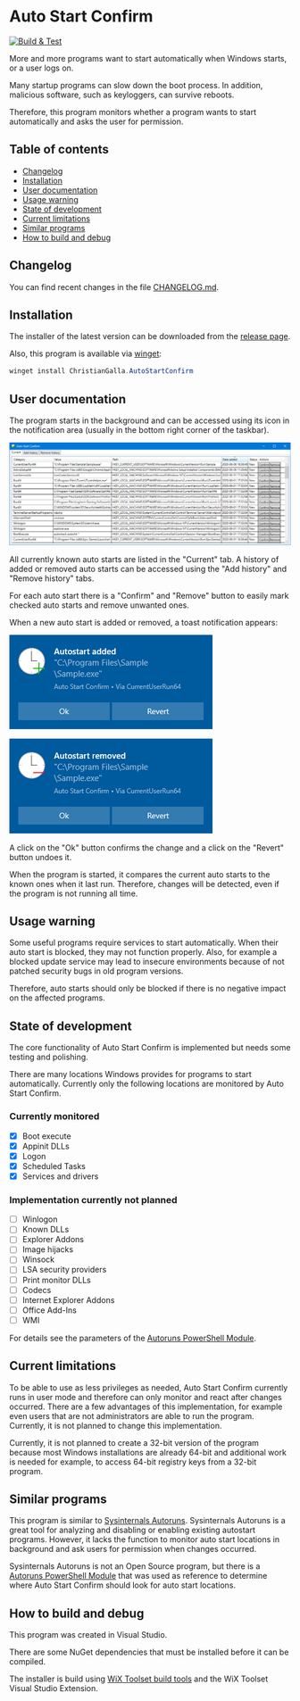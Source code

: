 # Auto Start Confirm

[![Build & Test](https://github.com/ChristianGalla/AutoStartConfirm/actions/workflows/main.yml/badge.svg)](https://github.com/ChristianGalla/AutoStartConfirm/actions/workflows/main.yml)

More and more programs want to start automatically when Windows starts, or a user logs on.

Many startup programs can slow down the boot process.
In addition, malicious software, such as keyloggers, can survive reboots.

Therefore, this program monitors whether a program wants to start automatically and asks the user for permission.

## Table of contents

* [Changelog](#changelog)
* [Installation](#installation)
* [User documentation](#user-documentation)
* [Usage warning](#usage-warning)
* [State of development](#state-of-development)
* [Current limitations](#current-limitations)
* [Similar programs](#similar-programs)
* [How to build and debug](#how-to-build-and-debug)

## Changelog

You can find recent changes in the file [CHANGELOG.md](https://github.com/ChristianGalla/AutoStartConfirm/blob/master/CHANGELOG.md).
 

## Installation

The installer of the latest version can be downloaded from the [release page](https://github.com/ChristianGalla/AutoStartConfirm/releases/latest).

Also, this program is available via [winget](https://learn.microsoft.com/en-us/windows/package-manager/winget/):

```powershell
winget install ChristianGalla.AutoStartConfirm
```

## User documentation

The program starts in the background and can be accessed using its icon in the notification area
(usually in the bottom right corner of the taskbar).

![Main Window](./Images/MainWindow.png "Main Window")

All currently known auto starts are listed in the "Current" tab.
A history of added or removed auto starts can be accessed using the "Add history" and "Remove history" tabs.

For each auto start there is a "Confirm" and "Remove" button to easily mark checked auto starts and remove unwanted ones.

When a new auto start is added or removed, a toast notification appears:

![Add Notification](./Images/AddNotification.png "Add Notification")

![Remove Notification](./Images/RemoveNotification.png "Remove Notification")

A click on the "Ok" button confirms the change and a click on the "Revert" button undoes it.

When the program is started, it compares the current auto starts to the known ones when it last run.
Therefore, changes will be detected, even if the program is not running all time.

## Usage warning

Some useful programs require services to start automatically.
When their auto start is blocked, they may not function properly.
Also, for example a blocked update service may lead to insecure environments because of not patched security bugs in old program versions.

Therefore, auto starts should only be blocked if there is no negative impact on the affected programs.

## State of development

The core functionality of Auto Start Confirm is implemented but needs some testing and polishing.

There are many locations Windows provides for programs to start automatically.
Currently only the following locations are monitored by Auto Start Confirm.

### Currently monitored

- [x] Boot execute
- [x] Appinit DLLs
- [x] Logon
- [x] Scheduled Tasks
- [x] Services and drivers

### Implementation currently not planned

- [ ] Winlogon
- [ ] Known DLLs
- [ ] Explorer Addons
- [ ] Image hijacks
- [ ] Winsock
- [ ] LSA security providers
- [ ] Print monitor DLLs
- [ ] Codecs
- [ ] Internet Explorer Addons
- [ ] Office Add-Ins
- [ ] WMI

For details see the parameters of the [Autoruns PowerShell Module](https://github.com/p0w3rsh3ll/AutoRuns).

## Current limitations

To be able to use as less privileges as needed, Auto Start Confirm currently runs in user mode and therefore can only monitor and react after changes occurred.
There are a few advantages of this implementation, for example even users that are not administrators are able to run the program.
Currently, it is not planned to change this implementation.

Currently, it is not planned to create a 32-bit version of the program because most Windows installations are already 64-bit and additional work is needed
for example, to access 64-bit registry keys from a 32-bit program.

## Similar programs

This program is similar to [Sysinternals Autoruns](https://docs.microsoft.com/en-us/sysinternals/downloads/autoruns).
Sysinternals Autoruns is a great tool for analyzing and disabling or enabling existing autostart programs.
However, it lacks the function to monitor auto start locations in background and ask users for permission when changes occurred.

Sysinternals Autoruns is not an Open Source program, but there is a [Autoruns PowerShell Module](https://github.com/p0w3rsh3ll/AutoRuns)
that was used as reference to determine where Auto Start Confirm should look for auto start locations.

## How to build and debug

This program was created in Visual Studio.

There are some NuGet dependencies that must be installed before it can be compiled.

The installer is build using [WiX Toolset build tools](https://wixtoolset.org/releases/) and the WiX Toolset Visual Studio Extension.
